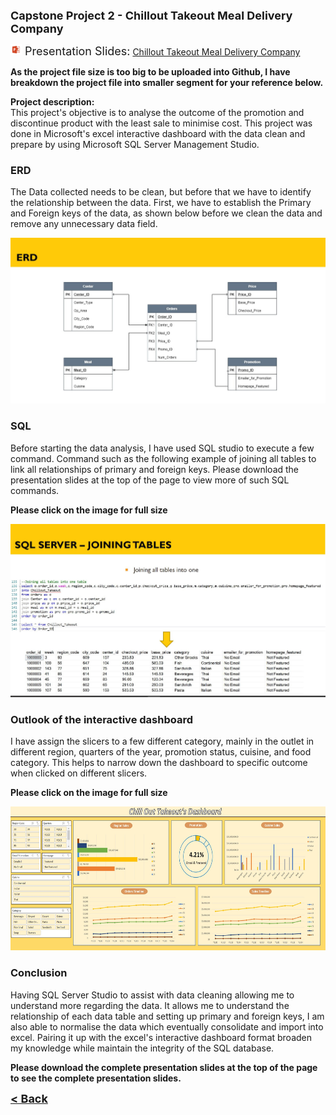 <b><font size="+1">Capstone Project 2 - Chillout Takeout Meal Delivery Company</font></b><br>

<img src="images/ppt.png" height="18" width="18"/><font size="+1"> Presentation Slides:</font>
<a><a href="/Projects/Nicholas Yang Jun Hao - Capstone Project 2 - Chill out takeout.pdf" target="_blank">Chillout Takeout Meal Delivery Company</a><br>
  
<b>As the project file size is too big to be uploaded into Github, I have breakdown the project file into smaller segment for your reference below.</b>
  
**Project description:** <br>
This project's objective is to analyse the outcome of the promotion and discontinue product with the least sale to minimise cost. This project was done in Microsoft's excel interactive dashboard with the data clean and prepare by using Microsoft SQL Server Management Studio.


### ERD

The Data collected needs to be clean, but before that we have to identify the relationship between the data. First, we have to  establish the Primary and Foreign keys of the data, as shown below before we clean the data and remove any unnecessary data field.

<img src="images/ERD.JPG">

### SQL

Before starting the data analysis, I have used SQL studio to execute a few command. Command such as the following example of joining all tables to link all relationships of primary and foreign keys. Please download the presentation slides at the top of the page to view more of such SQL commands.

<b>Please click on the image for full size</b>

<a><a href="images/SQL-join.JPG" target="_blank"><img src="images/SQL-join.JPG"></a>

### Outlook of the interactive dashboard
I have assign the slicers to a few different category, mainly in the outlet in different region, quarters of the year, promotion status, cuisine, and food category. This helps to narrow down the dashboard to specific outcome when clicked on different slicers.

<b>Please click on the image for full size</b>

<a><a href="images/Capstone 2 dashboard.JPG" target="_blank"><img src="images/Capstone 2 dashboard.JPG" height="230"/></a>

### Conclusion
Having SQL Server Studio to assist with data cleaning allowing me to understand more regarding the data. It allows me to understand the relationship of each data table and setting up primary and foreign keys, I am also able to normalise the data which eventually consolidate and import into excel. Pairing it up with the excel's interactive dashboard format broaden my knowledge while maintain the integrity of the SQL database.


<b>
Please download the complete presentation slides at the top of the page to see the complete presentation slides.
<br>
</b>


<a href="javascript:history.back()"><b><font size="+1">< Back</font></b></a>
